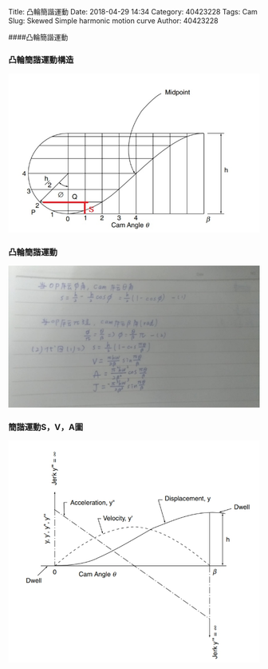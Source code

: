 Title: 凸輪簡諧運動
Date: 2018-04-29 14:34
Category: 40423228
Tags: Cam
Slug: Skewed Simple harmonic motion curve
Author: 40423228

####凸輪簡諧運動

<!-- PELICAN_END_SUMMARY -->

<h3>凸輪簡諧運動構造</h3>
<img src="./../data/Cam Function/Simple harmonic motion curve2.jpg" width="900" />

<h3>凸輪簡諧運動</h3>
<img src="./../data/Cam Function/Simple harmonic motion curve.jpg" width="900" />

<h3>簡諧運動S，V，A圖</h3>
<img src="./../data/Cam Function/Simple harmonic motion curve3.jpg" width="900" />
